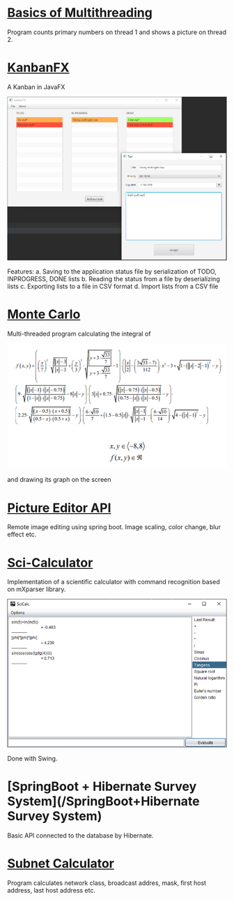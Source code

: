 # [Basics of Multithreading](BasicsOfMultithreading)

Program counts primary numbers on thread 1 and shows a picture on thread 2.

# [KanbanFX](KanbanFX)

A Kanban in JavaFX

![Screenshot](KanbanFX/image.png)

Features:
  a. Saving to the application status file by serialization of TODO, INPROGRESS, DONE lists
  b. Reading the status from a file by deserializing lists
  c. Exporting lists to a file in CSV format
  d. Import lists from a CSV file

# [Monte Carlo](MonteCarlo)

Multi-threaded program calculating the integral of

![Screenshot](MonteCarlo/image.png)

and drawing its graph on the screen

# [Picture Editor API](PictureEditorAPI)

Remote image editing using spring boot. Image scaling, color change, blur effect etc.

# [Sci-Calculator](SciCalculator)

Implementation of a scientific calculator with command recognition based on mXparser library.

![Screenshot](SciCalculator/Image.png)

Done with Swing.

# [SpringBoot + Hibernate  Survey System](/SpringBoot+Hibernate Survey System)

Basic API connected to the database by Hibernate.

# [Subnet Calculator](SubnetCalculator)

Program calculates network class, broadcast addres, mask, first host address, last host address etc.



